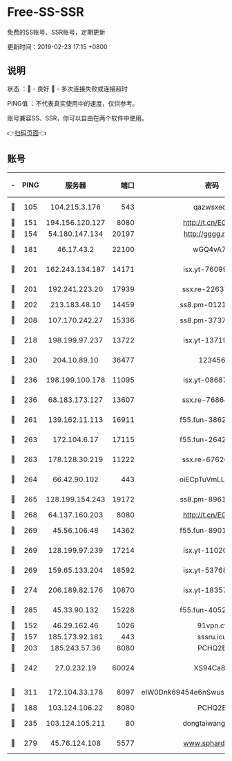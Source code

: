 # Free-SS-SSR

免费的SS账号、SSR账号，定期更新

更新时间：2019-02-23 17:15 +0800

## 说明

状态     ：🙂 - 良好 🙁 - 多次连接失败或连接超时

PING值   ：不代表真实使用中的速度，仅供参考。

账号兼容SS、SSR，你可以自由在两个软件中使用。

👉[扫码页面](https://liesauer.github.io/free-ss-ssr.github.io/)👈

## 账号

|-|PING|服务器|端口|密码|加密方式|区域|
|:----:|:----:|:-----:|-----:|:----:|:----:|:----:|
|🙂|105|104.215.3.176|543|qazwsxedc|aes-256-gcm|JP|
|🙂|151|194.156.120.127|8080|http://t.cn/EGJIyrl|rc4-md5|RU|
|🙂|154|54.180.147.134|20197|http://gggg.rocks|chacha20|KR|
|🙂|181|46.17.43.2|22100|wGQ4vA7D|aes-256-gcm|RU|
|🙂|201|162.243.134.187|14171|isx.yt-76099235|aes-256-cfb|US|
|🙂|201|192.241.223.20|17939|ssx.re-22637861|aes-256-cfb|US|
|🙂|202|213.183.48.10|14459|ss8.pm-01218790|rc4-md5|RU|
|🙂|208|107.170.242.27|15336|ss8.pm-37378232|aes-256-cfb|US|
|🙂|218|198.199.97.237|13722|isx.yt-13719964|aes-256-cfb|US|
|🙂|230|204.10.89.10|36477|123456|aes-256-cfb|US|
|🙂|236|198.199.100.178|11095|isx.yt-08687523|aes-256-cfb|US|
|🙂|236|68.183.173.127|13607|ssx.re-76868937|aes-256-cfb|US|
|🙂|261|139.162.11.113|16911|f55.fun-38620708|aes-256-cfb|SG|
|🙂|263|172.104.6.17|17115|f55.fun-26427842|aes-256-cfb|US|
|🙂|263|178.128.30.219|11222|ssx.re-67626834|aes-256-cfb|SG|
|🙂|264|66.42.90.102|443|oiECpTuVmLLxk4Ts|aes-256-cfb|US|
|🙂|265|128.199.154.243|19172|ss8.pm-89617917|aes-256-cfb|SG|
|🙂|268|64.137.160.203|8080|http://t.cn/EGJIyrl|rc4-md5|CA|
|🙂|269|45.56.106.48|14362|f55.fun-89010731|aes-256-cfb|US|
|🙂|269|128.199.97.239|17214|isx.yt-11020903|aes-256-cfb|SG|
|🙂|269|159.65.133.204|18592|isx.yt-53768973|aes-256-cfb|SG|
|🙂|274|206.189.82.176|10870|isx.yt-18357670|aes-256-cfb|SG|
|🙂|285|45.33.90.132|15228|f55.fun-40522373|aes-256-cfb|US|
|🙂|152|46.29.162.46|1026|91vpn.cf|rc4-md5|RU|
|🙂|157|185.173.92.181|443|sssru.icu|rc4-md5|RU|
|🙂|203|185.243.57.36|8080|PCHQ2E|rc4-md5|US|
|🙂|242|27.0.232.19|60024|XS94Ca8K|xchacha20-ietf-poly1305|HK|
|🙂|311|172.104.33.178|8097|eIW0Dnk69454e6nSwuspv9DmS201tQ0D|aes-256-cfb|SG|
|🙁|188|103.124.106.22|8080|PCHQ2E|rc4-md5|US|
|🙁|235|103.124.105.211|80|dongtaiwang.com|aes-256-cfb|US|
|🙁|279|45.76.124.108|5577|www.sphard.com|aes-256-cfb|AU|
